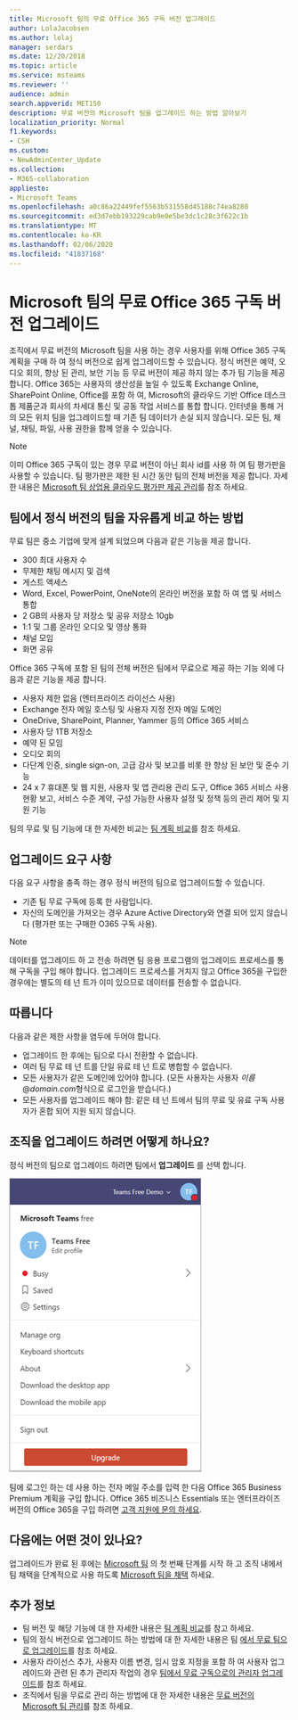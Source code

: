 ```yaml
---
title: Microsoft 팀의 무료 Office 365 구독 버전 업그레이드
author: LolaJacobsen
ms.author: lolaj
manager: serdars
ms.date: 12/20/2018
ms.topic: article
ms.service: msteams
ms.reviewer: ''
audience: admin
search.appverid: MET150
description: 무료 버전의 Microsoft 팀을 업그레이드 하는 방법 알아보기
localization_priority: Normal
f1.keywords:
- CSH
ms.custom:
- NewAdminCenter_Update
ms.collection:
- M365-collaboration
appliesto:
- Microsoft Teams
ms.openlocfilehash: a0c86a22449fef5563b531558d45188c74ea8280
ms.sourcegitcommit: ed3d7ebb193229cab9e0e5be3dc1c28c3f622c1b
ms.translationtype: MT
ms.contentlocale: ko-KR
ms.lasthandoff: 02/06/2020
ms.locfileid: "41837168"
---
```

<a name="upgrade-microsoft-teams-free-to-office-365-subscription-version"></a>Microsoft 팀의 무료 Office 365 구독 버전 업그레이드
======================================================

조직에서 무료 버전의 Microsoft 팀을 사용 하는 경우 사용자를 위해 Office 365 구독 계획을 구매 하 여 정식 버전으로 쉽게 업그레이드할 수 있습니다. 정식 버전은 예약, 오디오 회의, 향상 된 관리, 보안 기능 등 무료 버전이 제공 하지 않는 추가 팀 기능을 제공 합니다. Office 365는 사용자의 생산성을 높일 수 있도록 Exchange Online, SharePoint Online, Office를 포함 하 여, Microsoft의 클라우드 기반 Office 데스크톱 제품군과 회사의 차세대 통신 및 공동 작업 서비스를 통합 합니다. 인터넷을 통해 거의 모든 위치 팀을 업그레이드할 때 기존 팀 데이터가 손실 되지 않습니다. 모든 팀, 채널, 채팅, 파일, 사용 권한을 함께 얻을 수 있습니다. 

> [!NOTE]
> 이미 Office 365 구독이 있는 경우 무료 버전이 아닌 회사 id를 사용 하 여 팀 평가판을 사용할 수 있습니다. 팀 평가판은 제한 된 시간 동안 팀의 전체 버전을 제공 합니다. 자세한 내용은 [Microsoft 팀 상업용 클라우드 평가판 제공 관리](iw-trial-teams.md)를 참조 하세요.

## <a name="how-does-teams-free-compare-to-the-full-version-of-teams"></a>팀에서 정식 버전의 팀을 자유롭게 비교 하는 방법

무료 팀은 중소 기업에 맞게 설계 되었으며 다음과 같은 기능을 제공 합니다.

- 300 최대 사용자 수
- 무제한 채팅 메시지 및 검색
- 게스트 액세스
- Word, Excel, PowerPoint, OneNote의 온라인 버전을 포함 하 여 앱 및 서비스 통합
- 2 GB의 사용자 당 저장소 및 공유 저장소 10gb
- 1:1 및 그룹 온라인 오디오 및 영상 통화
- 채널 모임
- 화면 공유

Office 365 구독에 포함 된 팀의 전체 버전은 팀에서 무료으로 제공 하는 기능 외에 다음과 같은 기능을 제공 합니다.

- 사용자 제한 없음 (엔터프라이즈 라이선스 사용)
- Exchange 전자 메일 호스팅 및 사용자 지정 전자 메일 도메인
- OneDrive, SharePoint, Planner, Yammer 등의 Office 365 서비스
- 사용자 당 1TB 저장소
- 예약 된 모임
- 오디오 회의
- 다단계 인증, single sign-on, 고급 감사 및 보고를 비롯 한 향상 된 보안 및 준수 기능
- 24 x 7 휴대폰 및 웹 지원, 사용자 및 앱 관리용 관리 도구, Office 365 서비스 사용 현황 보고, 서비스 수준 계약, 구성 가능한 사용자 설정 및 정책 등의 관리 제어 및 지원 기능

팀의 무료 및 팀 기능에 대 한 자세한 비교는 [팀 계획 비교](https://products.office.com/microsoft-teams/free)를 참조 하세요.

## <a name="upgrade-requirements"></a>업그레이드 요구 사항

다음 요구 사항을 충족 하는 경우 정식 버전의 팀으로 업그레이드할 수 있습니다.

- 기존 팀 무료 구독에 등록 한 사람입니다.
- 자신의 도메인을 가져오는 경우 Azure Active Directory와 연결 되어 있지 않습니다 (평가판 또는 구매한 O365 구독 사용).

> [!NOTE]
> 데이터를 업그레이드 하 고 전송 하려면 팀 응용 프로그램의 업그레이드 프로세스를 통해 구독을 구입 해야 합니다. 업그레이드 프로세스를 거치지 않고 Office 365을 구입한 경우에는 별도의 테 넌 트가 이미 있으므로 데이터를 전송할 수 없습니다.

## <a name="limitations"></a>따릅니다

다음과 같은 제한 사항을 염두에 두어야 합니다.

- 업그레이드 한 후에는 팀으로 다시 전환할 수 없습니다.
- 여러 팀 무료 테 넌 트를 단일 유료 테 넌 트로 병합할 수 없습니다.
- 모든 사용자가 같은 도메인에 있어야 합니다. (모든 사용자는 사용자 *이름*@*domain.com*형식으로 로그인을 받습니다.)
- 모든 사용자를 업그레이드 해야 함: 같은 테 넌 트에서 팀의 무료 및 유료 구독 사용자가 혼합 되어 지원 되지 않습니다.

## <a name="how-do-i-upgrade-my-organization"></a>조직을 업그레이드 하려면 어떻게 하나요?

정식 버전의 팀으로 업그레이드 하려면 팀에서 **업그레이드** 를 선택 합니다.

![업그레이드 단추를 보여 주는 스크린샷](media/teams-freemium-upgrade-image1.png)

팀에 로그인 하는 데 사용 하는 전자 메일 주소를 입력 한 다음 Office 365 Business Premium 계획을 구입 합니다. Office 365 비즈니스 Essentials 또는 엔터프라이즈 버전의 Office 365을 구입 하려면 [고객 지원에 문의 하세요](https://portal.office.com/support/altusupport.aspx?app=teamsfreeupgrade).

## <a name="whats-next"></a>다음에는 어떤 것이 있나요?

업그레이드가 완료 된 후에는 [Microsoft 팀](get-started-with-teams-quick-start.md) 의 첫 번째 단계를 시작 하 고 조직 내에서 팀 채택을 단계적으로 사용 하도록 [Microsoft 팀을 채택](adopt-microsoft-teams-landing-page.md) 하세요.

## <a name="more-information"></a>추가 정보

- 팀 버전 및 해당 기능에 대 한 자세한 내용은 [팀 계획 비교](https://products.office.com/microsoft-teams/free)를 참고 하세요.
- 팀의 정식 버전으로 업그레이드 하는 방법에 대 한 자세한 내용은 팀 [에서 무료 팀으로 업그레이드](https://support.office.com/article/Upgrade-from-Teams-free-to-Teams-29475bbd-a34f-4175-9b33-d44430f8ad39)를 참조 하세요.
- 사용자 라이선스 추가, 사용자 이름 변경, 임시 암호 지정을 포함 하 여 사용자 업그레이드와 관련 된 추가 관리자 작업의 경우 [팀에서 무료 구독으로의 관리자 업그레이드](https://support.office.com/article/for-admins-upgrading-from-teams-free-to-a-paid-subscription-75a95e7f-001e-42d0-a787-ae8b992d5a52)를 참조 하세요.
- 조직에서 팀을 무료로 관리 하는 방법에 대 한 자세한 내용은 [무료 버전의 Microsoft 팀 관리](manage-freemium.md)를 참조 하세요.

